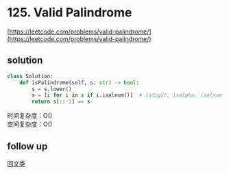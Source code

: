 # 125. Valid Palindrome
[https://leetcode.com/problems/valid-palindrome/](https://leetcode.com/problems/valid-palindrome/)


## solution

```python
class Solution:
    def isPalindrome(self, s: str) -> bool:
        s = s.lower()
        s = [i for i in s if i.isalnum()]  # isdigit, isalpha, isalnum
        return s[::-1] == s
```
时间复杂度：O() <br>
空间复杂度：O()


## follow up

[回文类](../01_two_pointers/5.%20Longest%20Palindromic%20Substring.md)
